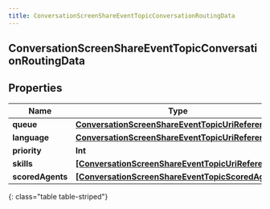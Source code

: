 ```yaml
---
title: ConversationScreenShareEventTopicConversationRoutingData
---
```

## ConversationScreenShareEventTopicConversationRoutingData

## Properties

|Name | Type | Description | Notes|
|------------ | ------------- | ------------- | -------------|
| **queue** | [**ConversationScreenShareEventTopicUriReference**](ConversationScreenShareEventTopicUriReference.html) |  | [optional] |
| **language** | [**ConversationScreenShareEventTopicUriReference**](ConversationScreenShareEventTopicUriReference.html) |  | [optional] |
| **priority** | **Int** |  | [optional] |
| **skills** | [**[ConversationScreenShareEventTopicUriReference]**](ConversationScreenShareEventTopicUriReference.html) |  | [optional] |
| **scoredAgents** | [**[ConversationScreenShareEventTopicScoredAgent]**](ConversationScreenShareEventTopicScoredAgent.html) |  | [optional] |
{: class="table table-striped"}



